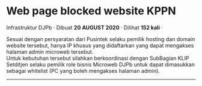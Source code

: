 Web page blocked website KPPN
=============================

Infrastruktur DJPb · Dibuat **20 AUGUST 2020** · Dilihat **152 kali** ·

Sesuai dengan persyaratan dari Pusintek selaku pemilik hosting dan domain website tersebut, hanya IP khusus yang didaftarkan yang dapat mengakses halaman admin microweb tersebut.  
Untuk kebutuhan tersebut silahkan berkoordinasi dengan SubBagian KLIP Setditjen selaku pemilik role bisnis Microweb DJPb untuk dapat dimasukkan sebagai whitelist (PC yang boleh mengakses halaman admin).  

  
  
  

* * *